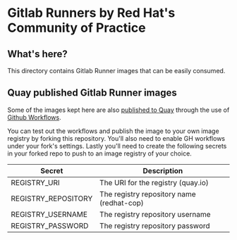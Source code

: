 # Gitlab Runners by Red Hat's Community of Practice

## What's here?

This directory contains Gitlab Runner images that can be easily consumed.

## Quay published Gitlab Runner images

Some of the images kept here are also [published to Quay](https://quay.io/organization/redhat-cop) through the use of [Github Workflows](/.github/workflows).

You can test out the workflows and publish the image to your own image registry by forking this repository. You'll also need to enable GH workflows under your fork's settings.
Lastly you'll need to create the following secrets in your forked repo to push to an image registry of your choice.

| Secret              | Description                               |
|---------------------| ------------------------------------------|
| REGISTRY_URI        | The URI for the registry (quay.io)        |
| REGISTRY_REPOSITORY | The registry repository name (redhat-cop) |
| REGISTRY_USERNAME   | The registry repository username          |
| REGISTRY_PASSWORD   | The registry repository password          |
